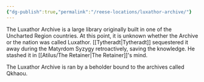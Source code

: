 ```yaml
---
{"dg-publish":true,"permalink":"/reese-locations/luxathor-archive/"}
---
```


The Luxathor Archive is a large library originally built in one of the Uncharted Region countries. At this point, it is unknown whether the Archive or the nation was called Luxathor. [[Tytheradt\|Tytheradt]] sequestered it away during the Matyrdom Syzygy retroactively, saving the knowledge. He stashed it in [[Atilus/The Retainer\|The Retainer]]'s mind.

The Luxathor Archive is ran by a beholder bound to the archives called Qkhaou.